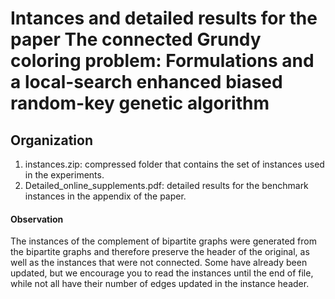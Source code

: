 # Intances and detailed results for the paper The connected Grundy coloring problem: Formulations and a local-search enhanced biased random-key genetic algorithm

## Organization

1. instances.zip: compressed folder that contains the set of instances used in the experiments.
2. Detailed_online_supplements.pdf: detailed results for the benchmark instances in the appendix of the paper.

#### Observation

The instances of the complement of bipartite graphs were generated from the bipartite graphs and therefore preserve the header of the original, as well as the instances that were not connected. Some have already been updated, but we encourage you to read the instances until the end of file, while not all have their number of edges updated in the instance header.
